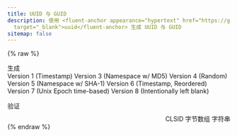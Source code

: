 ```yaml
---
title: UUID 与 GUID
description: 使用 <fluent-anchor appearance="hypertext" href="https://github.com/uuidjs/uuid/"
  target="_blank">uuid</fluent-anchor> 生成 UUID 与 GUID
sitemap: false
---
```

<script type="module" data-pjax>
  import {
    provideFluentDesignSystem,
    fluentAccordion,
    fluentAccordionItem,
    fluentAnchor,
    fluentButton,
    fluentNumberField,
    fluentOption,
    fluentSelect,
    fluentTab,
    fluentTabPanel,
    fluentTabs,
    fluentTextArea,
    fluentTextField,
    fillColor,
    accentBaseColor,
    SwatchRGB,
    neutralLayerFloating,
    baseLayerLuminance,
    StandardLuminance
  } from "https://cdn.jsdelivr.net/npm/@fluentui/web-components/+esm";
  provideFluentDesignSystem()
    .register(
      fluentAccordion(),
      fluentAccordionItem(),
      fluentAnchor(),
      fluentButton(),
      fluentNumberField(),
      fluentOption(),
      fluentSelect(),
      fluentTab(),
      fluentTabPanel(),
      fluentTabs(),
      fluentTextArea(),
      fluentTextField()
    );
  accentBaseColor.withDefault(SwatchRGB.create(0xFC / 0xFF, 0x64 / 0xFF, 0x23 / 0xFF));
  fillColor.withDefault(neutralLayerFloating);
  const scheme = matchMedia("(prefers-color-scheme: dark)");
  if (typeof scheme !== "undefined") {
    scheme.addEventListener("change", e => baseLayerLuminance.withDefault(e.matches ? StandardLuminance.DarkMode : StandardLuminance.LightMode));
    if (scheme.matches) {
      baseLayerLuminance.withDefault(StandardLuminance.DarkMode);
    }
  }
</script>

{% raw %}
<div id="vue-app">
  <fluent-tabs>
    <fluent-tab id="generate">
      <h2 id="uuid-generate" class="unset">生成</h2>
    </fluent-tab>
    <fluent-tab-panel id="generatePanel">
      <div class="stack-vertical" style="row-gap: 0.3rem;">
        <settings-card>
          <template #icon>
            <svg-host
              src="https://cdn.jsdelivr.net/npm/@fluentui/svg-icons/icons/settings_cog_multiple_20_regular.svg"></svg-host>
          </template>
          <template #header>
            <h3 id="uuid-generate-version" class="unset">版本</h3>
          </template>
          <template #description>
            选择 UUID 的版本。
          </template>
          <fluent-select v-model="version" style="min-width: calc(var(--base-height-multiplier) * 25px);">
            <fluent-option value="v1">Version 1 (Timestamp)</fluent-option>
            <fluent-option value="v3">Version 3 (Namespace w/ MD5)</fluent-option>
            <fluent-option value="v4">Version 4 (Random)</fluent-option>
            <fluent-option value="v5">Version 5 (Namespace w/ SHA-1)</fluent-option>
            <fluent-option value="v6">Version 6 (Timestamp, Reordered)</fluent-option>
            <fluent-option value="v7">Version 7 (Unix Epoch time-based)</fluent-option>
            <fluent-option value="v8" disabled>Version 8 (Intentionally left blank)</fluent-option>
          </fluent-select>
        </settings-card>
        <settings-expander v-show="option != null" expanded="true">
          <template #icon>
            <svg-host src="https://cdn.jsdelivr.net/npm/@fluentui/svg-icons/icons/rename_20_regular.svg"></svg-host>
          </template>
          <template #header>
            <h3 id="uuid-generate-name" class="unset">名称</h3>
          </template>
          <template #description>
            用于生成 UUID 的命名空间与内容。
          </template>
          <div>
            <settings-card class="default-setting-expander-item">
              <template #header>
                <h4 id="uuid-generate-name-namespace" class="unset">命名空间</h4>
              </template>
              <template #description>
                输入命名空间的 UUID，有 <fluent-anchor :title="getNamespace('DNS')" appearance="hypertext"
                  href="javascript:void(0);" @click="() => option.namespace = getNamespace('DNS')">DNS</fluent-anchor> 和
                <fluent-anchor :title="getNamespace('URL')" appearance="hypertext" href="javascript:void(0);"
                  @click="() => option.namespace = getNamespace('URL')">URL</fluent-anchor>。
              </template>
              <fluent-text-field v-model="option.namespace"></fluent-text-field>
            </settings-card>
            <settings-card class="default-setting-expander-item">
              <template #header>
                <h4 id="uuid-generate-name-content" class="unset">内容</h4>
              </template>
              <template #description>
                输入用于生成 UUID 的内容。
              </template>
              <fluent-text-field v-model="option.name"></fluent-text-field>
            </settings-card>
          </div>
        </settings-expander>
        <settings-card>
          <template #icon>
            <svg-host
              src="https://cdn.jsdelivr.net/npm/@fluentui/svg-icons/icons/arrow_repeat_all_20_regular.svg"></svg-host>
          </template>
          <template #header>
            <h3 id="uuid-generate-count" class="unset">数量</h3>
          </template>
          <template #description>
            生成 UUID 的个数。
          </template>
          <fluent-number-field v-model="number" min="1"></fluent-number-field>
        </settings-card>
        <div class="settings-card" style="padding: var(--settings-card-padding);">
          <input-label label="UUID" v-fill-color="fillColor">
            <template #action>
              <fluent-button @click="create">生成</fluent-button>
            </template>
            <fluent-text-area :value="uuids.join('\n')" v-attribute:rows="number" resize="vertical" style="width: 100%;"
              readonly></fluent-text-area>
          </input-label>
        </div>
      </div>
    </fluent-tab-panel>
    <fluent-tab id="validate">
      <h2 id="uuid-validate" class="unset">验证</h2>
    </fluent-tab>
    <fluent-tab-panel id="validatePanel">
      <div class="stack-vertical" style="row-gap: 0.3rem;">
        <settings-card>
          <template #icon>
            <svg-host src="https://cdn.jsdelivr.net/npm/@fluentui/svg-icons/icons/braces_20_regular.svg"></svg-host>
          </template>
          <template #header>
            <h3 id="uuid-validate-uuid" class="unset">UUID</h3>
          </template>
          <template #description>
            <span>输入要验证的 UUID。</span>
            <span v-if="valid.valid">
              <svg-host src="https://cdn.jsdelivr.net/npm/@fluentui/svg-icons/icons/checkmark_circle_16_filled.svg"
                style="fill: var(--success); display: inline; vertical-align: middle;"></svg-host>
              <span v-if="valid.version">版本 v{{ valid.version }}</span>
              <span v-else>未知版本</span>
            </span>
            <span v-else>
              <svg-host src="https://cdn.jsdelivr.net/npm/@fluentui/svg-icons/icons/dismiss_circle_16_filled.svg"
                style="fill: var(--error); display: inline; vertical-align: middle;"></svg-host>
              <span>无效的 UUID</span>
            </span>
          </template>
          <fluent-text-field v-model="uuid"></fluent-text-field>
        </settings-card>
        <settings-card v-show="valid.version === 1 || valid.version === 6">
          <template #icon>
            <svg-host
              src="https://cdn.jsdelivr.net/npm/@fluentui/svg-icons/icons/arrow_repeat_all_20_regular.svg"></svg-host>
          </template>
          <template #header>
            <h3 id="uuid-validate-convert" class="unset">转换</h3>
          </template>
          <template #description>
            <span v-if="valid.version === 1">从 UUID v1 转换至 v6。</span>
            <span v-else-if="valid.version === 6">从 UUID v6 转换回 v1。</span>
          </template>
          <fluent-text-field :value="converted" readonly></fluent-text-field>
        </settings-card>
        <settings-card v-show="valid.valid">
          <template #icon>
            <svg-host
              src="https://cdn.jsdelivr.net/npm/@fluentui/svg-icons/icons/text_edit_style_20_regular.svg"></svg-host>
          </template>
          <template #header>
            <h3 id="uuid-validate-convert" class="unset">格式化</h3>
          </template>
          <template #description>格式化 UUID。</template>
          <div class="stack-horizontal"
            style="column-gap: calc(var(--design-unit) * 1px); justify-content: space-between;">
            <fluent-text-field :value="format.result" style="flex: 1;" readonly></fluent-text-field>
            <fluent-select v-model="format.type" style="min-width: calc(var(--base-height-multiplier)* 12.5px);">
              <fluent-option value="CLSID">CLSID</fluent-option>
              <fluent-option value="bytes">字节数组</fluent-option>
              <fluent-option value="text">字符串</fluent-option>
            </fluent-select>
          </div>
        </settings-card>
      </div>
    </fluent-tab-panel>
  </fluent-tabs>
</div>

<template id="svg-host-template">
  <div class="svg-host" v-html="innerHTML"></div>
</template>

<template id="input-label-template">
  <div class="input-label">
    <div class="fluent-input-label">
      <label>{{ label }}</label>
      <slot name="action"></slot>
    </div>
    <slot></slot>
  </div>
</template>

<template id="settings-presenter-template">
  <div class="settings-presenter">
    <div class="header-root">
      <div class="icon-holder" v-check-solt="$slots.icon">
        <slot name="icon"></slot>
      </div>
      <div class="header-panel">
        <span v-check-solt="$slots.header">
          <slot name="header"></slot>
        </span>
        <span class="description" v-check-solt="$slots.description">
          <slot name="description"></slot>
        </span>
      </div>
    </div>
    <div class="content-presenter" v-check-solt="$slots.default">
      <slot></slot>
    </div>
  </div>
</template>

<template id="settings-card-template">
  <div class="settings-card">
    <div class="content-grid" v-fill-color="fillColor">
      <settings-presenter class="presenter">
        <template #icon>
          <slot name="icon"></slot>
        </template>
        <template #header>
          <slot name="header"></slot>
        </template>
        <template #description>
          <slot name="description"></slot>
        </template>
        <slot></slot>
      </settings-presenter>
    </div>
  </div>
</template>

<template id="settings-expander-template">
  <fluent-accordion class="settings-expander">
    <fluent-accordion-item class="expander" :expanded="expanded">
      <div slot="heading">
        <settings-presenter class="presenter">
          <template #icon>
            <slot name="icon"></slot>
          </template>
          <template #header>
            <slot name="header"></slot>
          </template>
          <template #description>
            <slot name="description"></slot>
          </template>
          <slot name="action-content"></slot>
        </settings-presenter>
      </div>
      <div v-fill-color="fillColor">
        <slot></slot>
      </div>
    </fluent-accordion-item>
  </fluent-accordion>
</template>
{% endraw %}

<script type="module" data-pjax>
  import { createApp, toRaw } from "https://cdn.jsdelivr.net/npm/vue/dist/vue.esm-browser.prod.js";
  import { fillColor, neutralFillInputRest, neutralFillLayerAltRest } from "https://cdn.jsdelivr.net/npm/@fluentui/web-components/+esm";
  import * as uuid from "https://cdn.jsdelivr.net/npm/uuid/+esm";
  createApp({
    data() {
      return {
        version: "v4",
        option: null,
        number: 1,
        uuids: [],
        uuid: null,
        valid: {
          valid: false,
          version: null,
          array: []
        },
        converted: null,
        format: {
          type: "CLSID",
          result: null
        },
        fillColor: neutralFillInputRest
      }
    },
    watch: {
      version(newValue, oldValue) {
        if (newValue !== oldValue) {
          this.updateOption(newValue);
        }
      },
      uuid(newValue, oldValue) {
        if (newValue !== oldValue) {
          let array = newValue.split(/[{\s,}]/).filter(x => x.length);
          if (array.length) {
            array = array.map(x => +x).filter(x => !isNaN(x));
            if (array.length === 16) {
              const valid = this.valid;
              if (checkArray(array, valid)) {
                const format = this.format;
                valid.array = array;
                if (format.type === "bytes") {
                  format.type = "text";
                }
                else {
                  this.updateFormat(array, format.type);
                }
              }
            }
            else if (array.length === 11) {
              const list = [];
              array.forEach((x, i) => {
                switch (i) {
                  case 0:
                    list.push(x >> 0x18 & 0xFF);
                    list.push(x >> 0x10 & 0xFF);
                    list.push(x >> 0x08 & 0xFF);
                    list.push(x & 0xFF);
                    break;
                  case 1:
                  case 2:
                    list.push(x >> 0x08 & 0xFF);
                    list.push(x & 0xFF);
                    break;
                  default:
                    list.push(x);
                }
              });
              const valid = this.valid;
              if (checkArray(list, valid)) {
                const format = this.format;
                valid.array = list;
                if (format.type === "CLSID") {
                  format.type = "text";
                }
                else {
                  this.updateFormat(list, format.type);
                }
              }
            }
            else {
              const valid = this.valid;
              if (checkValid(newValue, valid)) {
                valid.array = uuid.parse(newValue);
                const format = this.format;
                if (format.type === "text") {
                  format.type = "CLSID";
                }
                else {
                  this.updateFormat(valid.array, format.type);
                }
              }
            }
            function checkArray(array, valid) {
              valid.array = array;
              const str = uuid.stringify(array);
              return checkValid(str, valid);
            }
            function checkValid(str, valid) {
              valid.valid = uuid.validate(str);
              if (valid.valid) {
                valid.version = uuid.version(str);
                switch (valid.version) {
                  case 1:
                    this.converted = uuid.v1ToV6(str);
                    break;
                  case 6:
                    this.converted = uuid.v6ToV1(str);
                    break;
                }
              }
              return valid.valid;
            }
          }
        }
      },
      "format.type"(newValue, oldValue) {
        const valid = this.valid;
        if (newValue !== oldValue && valid.valid) {
          this.updateFormat(valid.array, newValue);
        }
      }
    },
    methods: {
      updateOption(type) {
        switch (type) {
          case "v3":
            this.option = this.option ?? {
              name: "https://www.example.com/",
              namespace: uuid.v3.URL
            };
            break;
          case "v5":
            this.option = this.option ?? {
              name: "https://www.example.com/",
              namespace: uuid.v5.URL
            };
            break;
          default:
            this.option = null;
            break;
        }
      },
      updateFormat(array, type) {
        switch (type) {
          case "CLSID":
            const result = [];
            Array.prototype.forEach.call(array, (x, i) => {
              switch (i) {
                case 0:
                case 4:
                case 6:
                  result.push(`0x${x.toString(16).toUpperCase()}`);
                  break;
                case 1:
                case 2:
                  result.push(x.toString(16).toUpperCase());
                  break;
                case 3:
                case 5:
                  result.push(`${x.toString(16).toUpperCase()}, `);
                  break;
                case 7:
                  result.push(`${x.toString(16).toUpperCase()}, { `);
                  break;
                case 8:
                case 9:
                case 10:
                case 11:
                case 12:
                case 13:
                case 14:
                  result.push(`0x${x.toString(16).toUpperCase()}, `);
                  break;
                case 15:
                  result.push(`0x${x.toString(16).toUpperCase()} }`);
                  break;
              }
            });
            this.format.result = result.join('');
            break;
          case "bytes":
            this.format.result = Array.prototype.map.call(array, x => `0x${x.toString(16).toUpperCase()}`).join(", ");
            break;
          case "text":
            this.format.result = uuid.stringify(array).toUpperCase();
            break;
        }
      },
      getNamespace(type) {
        return uuid[this.version][type];
      },
      create() {
        const uuids = [];
        try {
          const version = this.version;
          let create;
          switch (version) {
            case "v3":
            case "v5":
              const { name, namespace } = this.option;
              create = () => uuid[version](name, namespace);
              break;
            default:
              create = uuid[version];
          }
          for (let i = 0; i < this.number; i++) {
            uuids.push(create());
          }
        }
        catch (ex) {
          console.error(ex);
        }
        this.uuids = uuids;
        this.uuid = uuids[0];
      }
    },
    mounted() {
      if (typeof NexT !== "undefined") {
        NexT.utils.registerSidebarTOC();
      }
    }
  }).directive("attribute",
    (element, binding) => {
      if (element instanceof HTMLElement) {
        const value = binding.value;
        if (value !== binding.oldValue) {
          const name = binding.arg;
          if (name) {
            element.setAttribute(name, value);
          }
        }
      }
    }
  ).directive("check-solt",
    (element, binding) => {
      if (element instanceof HTMLElement) {
        const solt = binding.value;
        if (solt !== binding.oldValue) {
          function setDisplay(value) {
            if (value) {
              if (element.style.display === "none") {
                element.style.display = '';
              }
            }
            else {
              element.style.display = "none";
            }
          }
          if (typeof solt === "function") {
            let value = solt();
            if (value instanceof Array) {
              value = value[0];
              if (typeof value === "object") {
                if (typeof value.type === "symbol") {
                  value = value.children;
                  if (value instanceof Array) {
                    setDisplay(value.length);
                    return;
                  }
                }
                else {
                  setDisplay(true);
                  return;
                }
              }
            }
          }
          setDisplay(false);
        }
      }
    }
  ).directive("fill-color",
    (element, binding) => {
      if (element instanceof HTMLElement) {
        const color = toRaw(binding.value);
        if (color !== binding.oldValue) {
          fillColor.setValueFor(element, color.getValueFor(element.parentElement));
        }
      }
    }
  ).component("svg-host", {
    template: "#svg-host-template",
    props: {
      src: String
    },
    data() {
      return {
        innerHTML: null
      }
    },
    watch: {
      src(newValue, oldValue) {
        if (newValue !== oldValue) {
          this.getSVGAsync(newValue).then(svg => this.innerHTML = svg);
        }
      }
    },
    methods: {
      async getSVGAsync(src) {
        if (src) {
          try {
            return await fetch(src)
              .then(response => response.text());
          }
          catch (ex) {
            console.error(ex);
          }
        }
        return '';
      }
    },
    mounted() {
      this.getSVGAsync(this.src).then(svg => this.innerHTML = svg);
    }
  }).component("input-label", {
    template: "#input-label-template",
    props: {
      label: String
    }
  }).component("settings-presenter", {
    template: "#settings-presenter-template"
  }).component("settings-card", {
    template: "#settings-card-template",
    data() {
      return {
        fillColor: neutralFillInputRest
      }
    }
  }).component("settings-expander", {
    template: "#settings-expander-template",
    props: {
      expanded: String
    },
    data() {
      return {
        fillColor: neutralFillLayerAltRest
      }
    }
  }).mount("#vue-app");
</script>

<style>
  @import 'https://cdn.jsdelivr.net/gh/microsoft/fluentui-blazor@dev/src/Core/Components/Label/FluentInputLabel.razor.css';

  #vue-app {
    --success: #0E700E;
    --error: #BC2F32;
    --settings-card-padding: calc(var(--design-unit) * 4px);
    font-family: var(--body-font);
    font-size: var(--type-ramp-base-font-size);
    line-height: var(--type-ramp-base-line-height);
    font-weight: var(--font-weight);
    color: var(--neutral-foreground-rest);
		color-scheme: light;
	}

	@media (prefers-color-scheme: dark) {
		#vue-app {
			color-scheme: dark;
		}
	}

  #vue-app .stack-vertical {
    display: flex;
    flex-direction: column;
  }

  #vue-app .stack-horizontal {
    display: flex;
    flex-direction: row;
    align-items: center;
  }

  #vue-app h6.unset,
  #vue-app h5.unset,
  #vue-app h4.unset,
  #vue-app h3.unset,
  #vue-app h2.unset,
  #vue-app h1.unset {
    margin-top: unset;
    margin-bottom: unset;
    font-weight: unset;
    font-family: unset;
    font-size: unset;
    line-height: unset;
  }

  #vue-app fluent-select::part(listbox),
  #vue-app fluent-select .listbox {
    max-height: calc(var(--base-height-multiplier) * 30px);
  }

  .svg-host {
    display: flex;
  }

  .input-label .fluent-input-label {
    display: flex;
    justify-content: space-between;
    align-items: center;
    cursor: unset;
  }

  .input-label .fluent-input-label label {
    cursor: pointer;
  }

  .settings-presenter {
    --settings-card-description-font-size: var(--type-ramp-minus-1-font-size);
    --settings-card-header-icon-max-size: var(--type-ramp-base-line-height);
    --settings-card-header-icon-margin: 0 calc((var(--base-horizontal-spacing-multiplier) * 6 + var(--design-unit) * 0.5) * 1px) 0 calc((var(--base-horizontal-spacing-multiplier) * 6 - var(--design-unit) * 4) * 1px);
    --settings-card-vertical-header-content-spacing: calc(var(--design-unit) * 2px) 0 0 0;
    display: flex;
    justify-content: space-between;
    align-items: center;
  }

  .settings-presenter div.header-root {
    display: flex;
    align-items: center;
    flex: 1;
  }

  .settings-presenter div.icon-holder {
    max-width: var(--settings-card-header-icon-max-size);
    max-height: var(--settings-card-header-icon-max-size);
    margin: var(--settings-card-header-icon-margin);
    fill: currentColor;
  }

  .settings-presenter div.header-panel {
    display: flex;
    flex-direction: column;
    margin: 0 calc(var(--design-unit) * 6px) 0 0;
  }

  .settings-presenter span.description {
    font-size: var(--settings-card-description-font-size);
    color: var(--neutral-fill-strong-hover);
  }

  .settings-presenter div.content-presenter {
    display: grid;
  }

  @media (max-width: 600px) {
    .settings-presenter {
      flex-flow: column;
      justify-content: unset;
      align-items: unset;
    }

    .settings-presenter div.header-panel {
      margin: unset;
    }

    .settings-presenter div.content-presenter {
      margin: var(--settings-card-vertical-header-content-spacing);
    }
  }

  .settings-card {
    display: block;
    box-sizing: border-box;
    background: var(--neutral-fill-input-rest);
    color: var(--neutral-foreground-rest);
    border: calc(var(--stroke-width) * 1px) solid var(--neutral-stroke-layer-rest);
    border-radius: calc(var(--control-corner-radius) * 1px);
    box-shadow: var(--elevation-shadow-card-rest);
  }

  .settings-card .presenter {
    padding: var(--settings-card-padding);
  }

  .settings-expander {
    --settings-expander-header-padding: calc(var(--design-unit) * 1px) 0 calc(var(--design-unit) * 1px) calc(var(--design-unit) * 2px);
  }

  .settings-expander fluent-accordion-item.expander {
    box-sizing: border-box;
    box-shadow: var(--elevation-shadow-card-rest);
    border-radius: calc(var(--control-corner-radius) * 1px);
  }

  .settings-expander fluent-accordion-item.expander:hover {
    background: var(--neutral-fill-input-hover);
    border: calc(var(--stroke-width) * 1px) solid var(--neutral-stroke-layer-hover);
    box-shadow: var(--elevation-shadow-card-hover);
  }

  .settings-expander fluent-accordion-item.expander:active {
    background: var(--neutral-fill-input-active);
    border: calc(var(--stroke-width) * 1px) solid var(--neutral-stroke-layer-active);
    box-shadow: var(--elevation-shadow-card-pressed);
  }

  .settings-expander fluent-accordion-item.expander::part(region),
  .settings-expander fluent-accordion-item.expander .region {
    border-bottom-left-radius: calc((var(--control-corner-radius) - var(--stroke-width)) * 1px);
    border-bottom-right-radius: calc((var(--control-corner-radius) - var(--stroke-width)) * 1px);
  }

  .settings-expander .presenter {
    padding: var(--settings-expander-header-padding);
  }

  .settings-expander .default-setting-expander-item {
    background: unset;
    border: unset;
    border-top: 1px solid var(--neutral-stroke-layer-rest);
    border-radius: unset;
    box-shadow: unset;
  }

  .settings-expander .default-setting-expander-item:first-child {
    border-top: unset;
  }

  .settings-expander .default-setting-expander-item .presenter {
    padding: calc(var(--design-unit) * 2px) calc((var(--base-height-multiplier) + 1 + var(--density)) * var(--design-unit) * 1px) calc(var(--design-unit) * 2px) calc((var(--base-horizontal-spacing-multiplier) * 12 - var(--design-unit) * 1.5) * 1px + var(--type-ramp-base-line-height));
  }

  .settings-expander .default-setting-expander-item:first-child .presenter {
    padding-top: 0;
  }

  .settings-expander .default-setting-expander-item:last-child .presenter {
    padding-bottom: 0;
  }
</style>